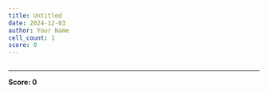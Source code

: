 ```yaml
---
title: Untitled
date: 2024-12-03
author: Your Name
cell_count: 1
score: 0
---
```


```python

```


---
**Score: 0**
